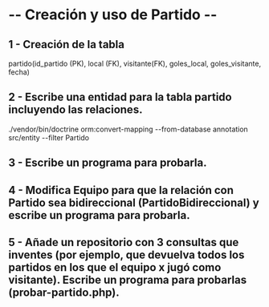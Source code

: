 # -- Creación y uso de Partido --

## 1 - Creación de la tabla 

partido(id_partido (PK), local (FK), visitante(FK), goles_local, goles_visitante, fecha)

## 2 - Escribe una entidad para la tabla partido incluyendo las relaciones.

./vendor/bin/doctrine orm:convert-mapping --from-database annotation src/entity --filter Partido

## 3 - Escribe un programa para probarla.



## 4 - Modifica Equipo para que la relación con Partido sea bidireccional (PartidoBidireccional) y escribe un programa para probarla.


## 5 - Añade un repositorio con 3 consultas que inventes (por ejemplo, que devuelva todos los partidos en los que el equipo x jugó como visitante). Escribe un programa para probarlas (probar-partido.php).